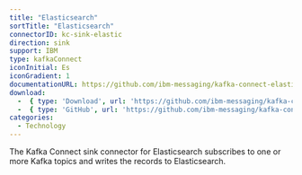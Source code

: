 ```yaml
---
title: "Elasticsearch"
sortTitle: "Elasticsearch"
connectorID: kc-sink-elastic
direction: sink
support: IBM
type: kafkaConnect
iconInitial: Es
iconGradient: 1
documentationURL: https://github.com/ibm-messaging/kafka-connect-elastic-sink/blob/master/README.md
download:
  -  { type: 'Download', url: 'https://github.com/ibm-messaging/kafka-connect-elastic-sink/releases/' }
  -  { type: 'GitHub', url: 'https://github.com/ibm-messaging/kafka-connect-elastic-sink' }
categories:
  - Technology
---
```


The Kafka Connect sink connector for Elasticsearch subscribes to one or more Kafka topics and writes the records to Elasticsearch.